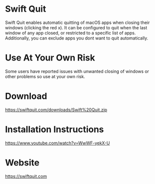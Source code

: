 # Swift Quit
Swift Quit enables automatic quitting of macOS apps when closing their windows (clicking the red x). It can be configured to quit when the last window of any app closed, or restricted to a specific list of apps. Additionally, you can exclude apps you dont want to quit automatically.

# Use At Your Own Risk
Some users have reported issues with unwanted closing of windows or other problems so use at your own risk.

# Download
https://swiftquit.com/downloads/Swift%20Quit.zip

# Installation Instructions
https://www.youtube.com/watch?v=WwWF-yekX-U

# Website
https://swiftquit.com
